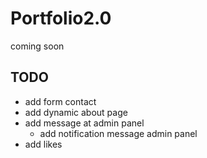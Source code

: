 # Portfolio2.0
coming soon

## TODO
* add form contact
* add dynamic about page
* add message at admin panel
  * add notification message admin panel
* add likes
